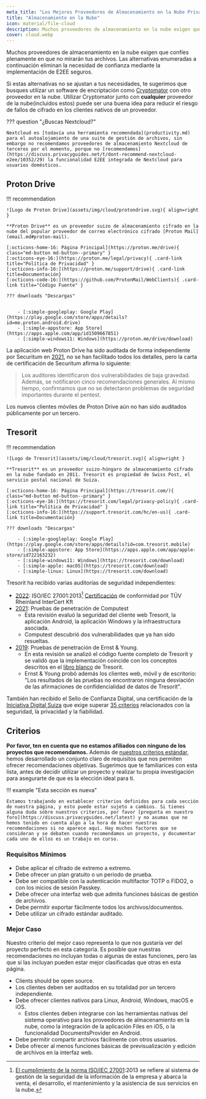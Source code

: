 ```yaml
---
meta_title: "Los Mejores Proveedores de Almacenamiento en la Nube Privado y Seguro - Privacy Guides"
title: "Almacenamiento en la Nube"
icon: material/file-cloud
description: Muchos proveedores de almacenamiento en la nube exigen que confíes plenamente en que no mirarán tus archivos. Estas son alternativas privadas.
cover: cloud.webp
---
```


Muchos proveedores de almacenamiento en la nube exigen que confíes plenamente en que no mirarán tus archivos. Las alternativas enumeradas a continuación eliminan la necesidad de confianza mediante la implementación de E2EE seguros.

Si estas alternativas no se ajustan a tus necesidades, te sugerimos que busques utilizar un software de encriptación como [Cryptomator](encryption.md#cryptomator-cloud) con otro proveedor en la nube. Utilizar Cryptomator junto con **cualquier** proveedor de la nube(incluidos estos) puede ser una buena idea para reducir el riesgo de fallos de cifrado en los clientes nativos de un proveedor.

??? question "¿Buscas Nextcloud?"

    Nextcloud es [todavía una herramienta recomendada](productivity.md) para el autoalojamiento de una suite de gestión de archivos, sin embargo no recomendamos proveedores de almacenamiento Nextcloud de terceros por el momento, porque no [recomendamos](https://discuss.privacyguides.net/t/dont-recommend-nextcloud-e2ee/10352/29) la funcionalidad E2EE integrada de Nextcloud para usuarios domésticos.

## Proton Drive

!!! recommendation

    ![Logo de Proton Drive](assets/img/cloud/protondrive.svg){ align=right }
    
    **Proton Drive** es un proveedor suizo de almacenamiento cifrado en la nube del popular proveedor de correo electrónico cifrado [Proton Mail](email.md#proton-mail).
    
    [:octicons-home-16: Página Principal](https://proton.me/drive){ class="md-button md-button--primary" }
    [:octicons-eye-16:](https://proton.me/legal/privacy){ .card-link title="Política de Privacidad" }
    [:octicons-info-16:](https://proton.me/support/drive){ .card-link title=Documentación}
    [:octicons-code-16:](https://github.com/ProtonMail/WebClients){ .card-link title="Código Fuente" }
    
    ??? downloads "Descargas"
    
    
        - [:simple-googleplay: Google Play](https://play.google.com/store/apps/details?id=me.proton.android.drive)
        - [:simple-appstore: App Store](https://apps.apple.com/app/id1509667851)
        - [:simple-windows11: Windows](https://proton.me/drive/download)

La aplicación web Proton Drive ha sido auditada de forma independiente por Securitum en [2021](https://proton.me/blog/security-audit-all-proton-apps), no se han facilitado todos los detalles, pero la carta de certificación de Securitum afirma lo siguiente:

> Los auditores identificaron dos vulnerabilidades de baja gravedad. Además, se notificaron cinco recomendaciones generales. Al mismo tiempo, confirmamos que no se detectaron problemas de seguridad importantes durante el pentest.

Los nuevos clientes móviles de Proton Drive aún no han sido auditados públicamente por un tercero.

## Tresorit

!!! recommendation

    ![Logo de Tresorit](assets/img/cloud/tresorit.svg){ align=right }
    
    **Tresorit** es un proveedor suizo-húngaro de almacenamiento cifrado en la nube fundado en 2011. Tresorit es propiedad de Swiss Post, el servicio postal nacional de Suiza.
    
    [:octicons-home-16: Página Principal](https://tresorit.com/){ class="md-button md-button--primary" }
    [:octicons-eye-16:](https://tresorit.com/legal/privacy-policy){ .card-link title="Política de Privacidad" }
    [:octicons-info-16:](https://support.tresorit.com/hc/en-us){ .card-link title=Documentación}
    
    ??? downloads "Descargas"
    
        - [:simple-googleplay: Google Play](https://play.google.com/store/apps/details?id=com.tresorit.mobile)
        - [:simple-appstore: App Store](https://apps.apple.com/app/apple-store/id722163232)
        - [:simple-windows11: Windows](https://tresorit.com/download)
        - [:simple-apple: macOS](https://tresorit.com/download)
        - [:simple-linux: Linux](https://tresorit.com/download)

Tresorit ha recibido varias auditorías de seguridad independientes:

- [2022](https://tresorit.com/blog/tresorit-receives-iso-27001-certification/): ISO/IEC 27001:2013[^1] [Certificación](https://www.certipedia.com/quality_marks/9108644476) de conformidad por TÜV Rheinland InterCert Kft
- [2021](https://tresorit.com/blog/fresh-penetration-testing-confirms-tresorit-security/): Pruebas de penetración de Computest
    - Esta revisión evaluó la seguridad del cliente web Tresorit, la aplicación Android, la aplicación Windows y la infraestructura asociada.
    - Computest descubrió dos vulnerabilidades que ya han sido resueltas.
- [2019](https://tresorit.com/blog/ernst-young-review-verifies-tresorits-security-architecture/): Pruebas de penetración de Ernst & Young.
    - En esta revisión se analizó el código fuente completo de Tresorit y se validó que la implementación coincide con los conceptos descritos en el [libro blanco](https://prodfrontendcdn.azureedge.net/202208011608/tresorit-encryption-whitepaper.pdf) de Tresorit.
    - Ernst & Young probó además los clientes web, móvil y de escritorio: "Los resultados de las pruebas no encontraron ninguna desviación de las afirmaciones de confidencialidad de datos de Tresorit".

También han recibido el Sello de Confianza Digital, una certificación de la [Iniciativa Digital Suiza](https://www.swiss-digital-initiative.org/digital-trust-label/) que exige superar [35 criterios](https://digitaltrust-label.swiss/criteria/) relacionados con la seguridad, la privacidad y la fiabilidad.

## Criterios

**Por favor, ten en cuenta que no estamos afiliados con ninguno de los proyectos que recomendamos.** Además de [nuestros criterios estándar](about/criteria.md), hemos desarrollado un conjunto claro de requisitos que nos permiten ofrecer recomendaciones objetivas. Sugerimos que te familiarices con esta lista, antes de decidir utilizar un proyecto y realizar tu propia investigación para asegurarte de que es la elección ideal para ti.

!!! example "Esta sección es nueva"

    Estamos trabajando en establecer criterios definidos para cada sección de nuestra página, y esto puede estar sujeto a cambios. Si tienes alguna duda sobre nuestros criterios, por favor [pregunta en nuestro foro](https://discuss.privacyguides.net/latest) y no asumas que no hemos tenido en cuenta algo a la hora de hacer nuestras recomendaciones si no aparece aquí. Hay muchos factores que se consideran y se debaten cuando recomendamos un proyecto, y documentar cada uno de ellos es un trabajo en curso.

### Requisitos Mínimos

- Debe aplicar el cifrado de extremo a extremo.
- Debe ofrecer un plan gratuito o un periodo de prueba.
- Debe ser compatible con la autenticación multifactor TOTP o FIDO2, o con los inicios de sesión Passkey.
- Debe ofrecer una interfaz web que admita funciones básicas de gestión de archivos.
- Debe permitir exportar fácilmente todos los archivos/documentos.
- Debe utilizar un cifrado estándar auditado.

### Mejor Caso

Nuestro criterio del mejor caso representa lo que nos gustaría ver del proyecto perfecto en esta categoría. Es posible que nuestras recomendaciones no incluyan todas o algunas de estas funciones, pero las que sí las incluyan pueden estar mejor clasificadas que otras en esta página.

- Clients should be open source.
- Los clientes deben ser auditados en su totalidad por un tercero independiente.
- Debe ofrecer clientes nativos para Linux, Android, Windows, macOS e iOS.
    - Estos clientes deben integrarse con las herramientas nativas del sistema operativo para los proveedores de almacenamiento en la nube, como la integración de la aplicación Files en iOS, o la funcionalidad DocumentsProvider en Android.
- Debe permitir compartir archivos fácilmente con otros usuarios.
- Debe ofrecer al menos funciones básicas de previsualización y edición de archivos en la interfaz web.

[^1]: [El cumplimiento de la norma ISO/IEC 27001](https://en.wikipedia.org/wiki/ISO/IEC_27001):2013 se refiere al sistema de gestión de la seguridad de la información de la empresa [](https://en.wikipedia.org/wiki/Information_security_management) y abarca la venta, el desarrollo, el mantenimiento y la asistencia de sus servicios en la nube.
